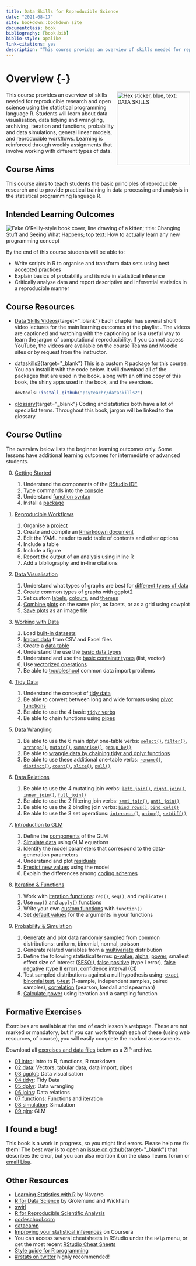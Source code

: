```yaml
--- 
title: Data Skills for Reproducible Science
date: "2021-08-17"
site: bookdown::bookdown_site
documentclass: book
bibliography: [book.bib]
biblio-style: apalike
link-citations: yes
description: "This course provides an overview of skills needed for reproducible research and open science using the statistical programming language R. Students will learn about data visualisation, data tidying and wrangling, archiving, iteration and functions, probability and data simulations, general linear models, and reproducible workflows. Learning is reinforced through weekly assignments that involve working with different types of data."
---
```


# Overview {-}

<img src="images/data_skills.png" style="width: 200px; float: right;"
     alt="Hex sticker, blue, text: DATA SKILLS">

This course provides an overview of skills needed for reproducible research and open science using the statistical programming language R. Students will learn about data visualisation, data tidying and wrangling, archiving, iteration and functions, probability and data simulations, general linear models, and reproducible workflows. Learning is reinforced through weekly assignments that involve working with different types of data.


## Course Aims

This course aims to teach students the basic principles of reproducible research and to provide practical training in data processing and analysis in the statistical programming language R.


## Intended Learning Outcomes

<img src="images/memes/changing-stuff.jpg" class="right meme"
     alt="Fake O'Reilly-style book cover, line drawing of a kitten; title: Changing Stuff and Seeing What Happens; top text: How to actually learn any new programming concept"/>

By the end of this course students will be able to:

*	Write scripts in R to organise and transform data sets using best accepted practices
*	Explain basics of probability and its role in statistical inference
*	Critically analyse data and report descriptive and inferential statistics in a reproducible manner

## Course Resources

* [Data Skills Videos](https://www.youtube.com/playlist?list=PLA2iRWVwbpTIweEBHD2dOKjZHK1atRmXt){target="_blank"}
    Each chapter has several short video lectures for the main learning outcomes at the playlist . The videos are captioned and watching with the captioning on is a useful way to learn the jargon of computational reproducibility. If you cannot access YouTube, the videos are available on the course Teams and Moodle sites or by request from the instructor.

* [dataskills2](https://github.com/psyteachr/dataskills2){target="_blank"}
    This is a custom R package for this course. You can install it with the code below. It will download all of the packages that are used in the book, along with an offline copy of this book, the shiny apps used in the book, and the exercises.
    
    
    ```r
    devtools::install_github("psyteachr/dataskills2")
    ```

* [glossary](https://github.com/psyteachr/glossary){target="_blank"}
    Coding and statistics both have a lot of specialist terms. Throughout this book, jargon will be linked to the glossary.


## Course Outline

The overview below lists the beginner learning outcomes only. Some lessons have additional learning outcomes for intermediate or advanced students.

0. [Getting Started](#intro)
    1. Understand the components of the [RStudio IDE](#rstudio_ide)
    2. Type commands into the [console](#console)
    3. Understand [function syntax](#function_syx)
    4. Install a [package](#install-package)
    
1. [Reproducible Workflows](#repro)
    1. Organise a [project](#projects)
    2. Create and compile an [Rmarkdown document](#rmarkdown)
    3. Edit the YAML header to add table of contents and other options
    4. Include a table 
    5. Include a figure 
    6. Report the output of an analysis using inline R
    7. Add a bibliography and in-line citations

3. [Data Visualisation](#ggplot)
    1. Understand what types of graphs are best for [different types of data](#vartypes)
    2. Create common types of graphs with ggplot2
    3. Set custom [labels](#custom-labels),  [colours](#custom-colours), and [themes](#themes)
    4. [Combine plots](combo_plots) on the same plot, as facets, or as a grid using cowplot
    5. [Save plots](#ggsave) as an image file
    
3. [Working with Data](#data)
    1. Load [built-in datasets](#builtin)
    2. [Import data](#import_data) from CSV and Excel files
    3. Create a [data table](#tables)
    4. Understand the use the [basic data types](#data_types)
    5. Understand and use the [basic container types](#containers) (list, vector)
    6. Use [vectorized operations](#vectorized_ops)
    7. Be able to [troubleshoot](#Troubleshooting) common data import problems

4. [Tidy Data](#tidyr)
    1. Understand the concept of [tidy data](#tidy-data)
    2. Be able to convert between long and wide formats using [pivot functions](#pivot)
    3. Be able to use the 4 basic [`tidyr` verbs](#tidy-verbs)
    4. Be able to chain functions using [pipes](#pipes)

5. [Data Wrangling](#dplyr)
    1. Be able to use the 6 main dplyr one-table verbs: [`select()`](#select), [`filter()`](#filter), [`arrange()`](#arrange), [`mutate()`](#mutate), [`summarise()`](#summarise), [`group_by()`](#group_by)
    2. Be able to [wrangle data by chaining tidyr and dplyr functions](#all-together)
    3. Be able to use these additional one-table verbs: [`rename()`](#rename), [`distinct()`](#distinct), [`count()`](#count), [`slice()`](#slice), [`pull()`](#pull)

6. [Data Relations](#joins)
    1. Be able to use the 4 mutating join verbs: [`left_join()`](#left_join), [`right_join()`](#right_join), [`inner_join()`](#inner_join), [`full_join()`](#full_join)
    2. Be able to use the 2 filtering join verbs: [`semi_join()`](#semi_join), [`anti_join()`](#anti_join)
    3. Be able to use the 2 binding join verbs: [`bind_rows()`](#bind_rows), [`bind_cols()`](#bind_cols)
    4. Be able to use the 3 set operations: [`intersect()`](#intersect), [`union()`](#union), [`setdiff()`](#setdiff)
    
7. [Introduction to GLM](#glm)
    1. Define the [components](#glm-components) of the GLM
    2. [Simulate data](#sim-glm) using GLM equations
    3. Identify the model parameters that correspond to the data-generation parameters
    4. Understand and plot [residuals](#residuals)
    5. [Predict new values](#predict) using the model
    6. Explain the differences among [coding schemes](#coding-schemes) 

8. [Iteration & Functions](#func)
    1. Work with [iteration functions](#iteration-functions): `rep()`, `seq()`, and `replicate()`
    2. Use [`map()` and `apply()` functions](#map-apply) 
    3. Write your own [custom functions](#custom-functions) with `function()`
    4. Set [default values](#defaults) for the arguments in your functions

9. [Probability & Simulation](#sim)
    1. Generate and plot data randomly sampled from common distributions: uniform, binomial, normal, poisson
    2. Generate related variables from a [multivariate](#mvdist) distribution
    3. Define the following statistical terms: [p-value](#p-value), [alpha](#alpha), [power](#power), smallest effect size of interest ([SESOI](#sesoi)), [false positive](#false-pos) (type I error), [false negative](#false-neg) (type II error), confidence interval ([CI](#conf-inf))
    4. Test sampled distributions against a null hypothesis using: [exact binomial test](#exact-binom), [t-test](#t-test) (1-sample, independent samples, paired samples), [correlation](#correlation) (pearson, kendall and spearman)
    5. [Calculate power](#calc-power-binom) using iteration and a sampling function


## Formative Exercises

Exercises are available at the end of each lesson's webpage. These are not marked or mandatory, but if you can work through each of these (using web resources, of course), you will easily complete the marked assessments. 

Download all [exercises and data files](exercises/msc-data-skills-exercises.zip) below as a ZIP archive.

* [01 intro](exercises/01_intro_exercise.Rmd): Intro to R, functions, R markdown
* [02 data](exercises/02_data_exercise.Rmd): Vectors, tabular data, data import, pipes
* [03 ggplot](exercises/03_ggplot_exercise.Rmd): Data visualisation
* [04 tidyr](exercises/04_tidyr_exercise.Rmd): Tidy Data
* [05 dplyr](exercises/05_dplyr_exercise.Rmd): Data wrangling
* [06 joins](exercises/06_joins_exercise.Rmd): Data relations
* [07 functions](exercises/07_func_exercise.Rmd): Functions and iteration
* [08 simulation](exercises/08_sim_exercise.Rmd): Simulation
* [09 glm](exercises/09_glm_exercise.Rmd): GLM


## I found a bug!

This book is a work in progress, so you might find errors. Please help me fix them! The best way is to open an [issue on github](https://github.com/PsyTeachR/dataskills2/issues){target="_blank"} that describes the error, but you can also mention it on the class Teams forum or [email Lisa](mailto:lisa.debruine@glasgow.ac.uk?subject=dataskills).

## Other Resources 

- [Learning Statistics with R](https://learningstatisticswithr-bookdown.netlify.com) by Navarro
- [R for Data Science](http://r4ds.had.co.nz) by Grolemund and Wickham
- [swirl](http://swirlstats.com)
- [R for Reproducible Scientific Analysis](http://swcarpentry.github.io/r-novice-gapminder/)
- [codeschool.com](http://tryr.codeschool.com)
- [datacamp](https://www.datacamp.com/courses/free-introduction-to-r)
- [Improving your statistical inferences](https://www.coursera.org/learn/statistical-inferences/) on Coursera
- You can access several cheatsheets in RStudio under the `Help` menu, or get the most recent [RStudio Cheat Sheets](https://www.rstudio.com/resources/cheatsheets/) 
- [Style guide for R programming](http://style.tidyverse.org)
- [#rstats on twitter](https://twitter.com/search?q=%2523rstats) highly recommended!


